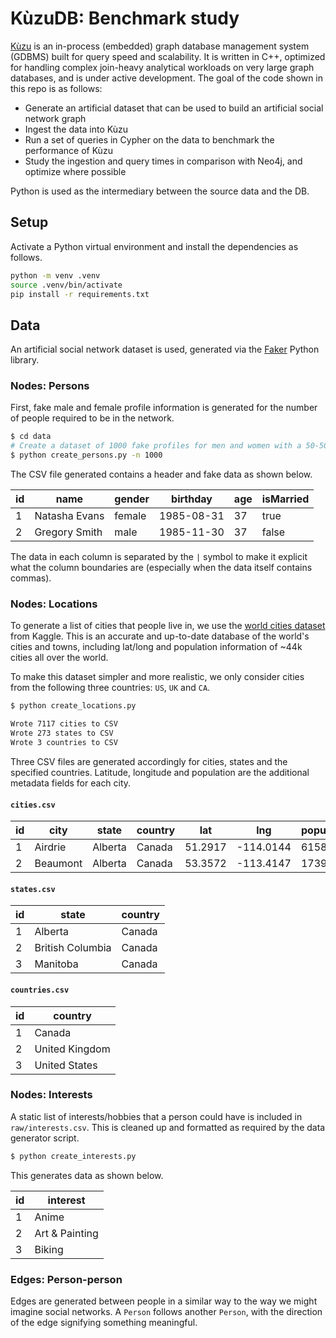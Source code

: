 # KùzuDB: Benchmark study

[Kùzu](https://kuzudb.com/) is an in-process (embedded) graph database management system (GDBMS) built for query speed and scalability. It is written in C++, optimized for handling complex join-heavy analytical workloads on very large graph databases, and is under active development. The goal of the code shown in this repo is as follows:

* Generate an artificial dataset that can be used to build an artificial social network graph
* Ingest the data into Kùzu
* Run a set of queries in Cypher on the data to benchmark the performance of Kùzu
* Study the ingestion and query times in comparison with Neo4j, and optimize where possible

Python is used as the intermediary between the source data and the DB.

## Setup

Activate a Python virtual environment and install the dependencies as follows.

```sh
python -m venv .venv
source .venv/bin/activate
pip install -r requirements.txt
```

## Data

An artificial social network dataset is used, generated via the [Faker](https://faker.readthedocs.io/en/master/) Python library.

### Nodes: Persons

First, fake male and female profile information is generated for the number of people required to be in the network.

```sh
$ cd data
# Create a dataset of 1000 fake profiles for men and women with a 50-50 split by gender
$ python create_persons.py -n 1000
```

The CSV file generated contains a header and fake data as shown below.


id|name|gender|birthday|age|isMarried
---|---|---|---|---|---
1|Natasha Evans|female|1985-08-31|37|true
2|Gregory Smith|male|1985-11-30|37|false


The data in each column is separated by the `|` symbol to make it explicit what the column boundaries are (especially when the data itself contains commas).

### Nodes: Locations

To generate a list of cities that people live in, we use the [world cities dataset](https://www.kaggle.com/datasets/juanmah/world-cities?resource=download) from Kaggle. This is an accurate and up-to-date database of the world's cities and towns, including lat/long and population information of ~44k cities all over the world.

To make this dataset simpler and more realistic, we only consider cities from the following three countries: `US`, `UK` and `CA`. 

```sh
$ python create_locations.py

Wrote 7117 cities to CSV
Wrote 273 states to CSV
Wrote 3 countries to CSV
```

Three CSV files are generated accordingly for cities, states and the specified countries. Latitude, longitude and population are the additional metadata fields for each city.

#### `cities.csv`

id|city|state|country|lat|lng|population
---|---|---|---|---|---|---
1|Airdrie|Alberta|Canada|51.2917|-114.0144|61581
2|Beaumont|Alberta|Canada|53.3572|-113.4147|17396

#### `states.csv`

id|state|country
---|---|---
1|Alberta|Canada
2|British Columbia|Canada
3|Manitoba|Canada

#### `countries.csv`

id|country
---|---
1|Canada
2|United Kingdom
3|United States

### Nodes: Interests

A static list of interests/hobbies that a person could have is included in `raw/interests.csv`. This is cleaned up and formatted as required by the data generator script.

```sh
$ python create_interests.py
```

This generates data as shown below.

id|interest
--- | ---
1|Anime
2|Art & Painting
3|Biking

### Edges: Person-person

Edges are generated between people in a similar way to the way we might imagine social networks. A `Person` follows another `Person`, with the direction of the edge signifying something meaningful.
